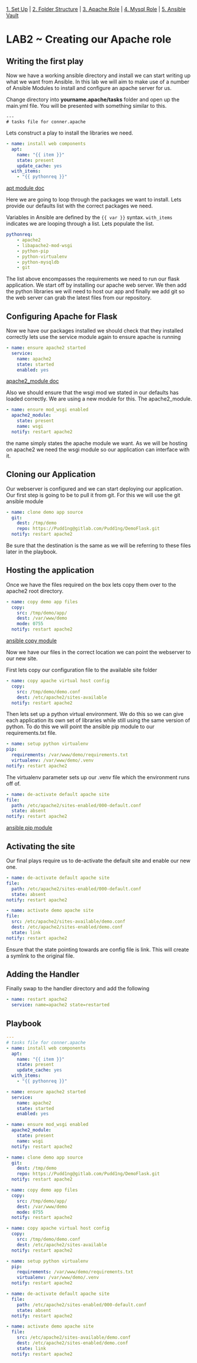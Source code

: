 [1. Set Up](./doc/SetUp.md) | [2. Folder Structure](./doc/lab-001.md) | [3. Apache Role](./doc/lab-003.md) | [4. Mysql Role](./doc/lab-002.md) | [5. Ansible Vault](./doc/lab-004.md)

# LAB2 ~ Creating our Apache role

## Writing the first play
Now we have a working ansible directory and install we can start writing up what we want from Ansible. In this lab we will aim to make use of a number of Ansible Modules to install and configure an apache server for us.

Change directory into **yourname.apache/tasks** folder and open up the main.yml file. You will be presented with something similar to this.
```
---
# tasks file for conner.apache
```

Lets construct a play to install the libraries we need.
```yml
- name: install web components
  apt:
    name: "{{ item }}"
    state: present
    update_cache: yes
  with_items:
    - "{{ pythonreq }}"
```
[apt module doc](http://docs.ansible.com/ansible/apt_module.html)


Here we are going to loop through the packages we want to install. Lets provide our defaults list with the correct packages we need.

Variables in Ansible are defined by the `{{ var }}` syntax. `with_items` indicates we are looping through a list. Lets populate the list.

```yml
pythonreq:
    - apache2
    - libapache2-mod-wsgi
    - python-pip
    - python-virtualenv
    - python-mysqldb
    - git
```
The list above encompasses the requirements we need to run our flask application. We start off by installing our apache web server. We then add the python libraries we will need to host our app and finally we add git so the web server can grab the latest files from our repository.

## Configuring Apache for Flask
Now we have our packages installed we should check that they installed correctly lets use the service module again to ensure apache is running
```yml
- name: ensure apache2 started
  service:
    name: apache2
    state: started
    enabled: yes
```
[apache2_module doc](http://docs.ansible.com/ansible/apache2_module_module.html)

Also we should ensure that the wsgi mod we stated in our defaults has loaded correctly. We are using a new module for this. The apache2_module.
```yml
- name: ensure mod_wsgi enabled
  apache2_module:
    state: present
    name: wsgi
  notify: restart apache2
```
the name simply states the apache module we want. As we will be hosting on apache2 we need the wsgi module so our application can interface with it.

## Cloning our Application
Our webserver is configured and we can start deploying our application. Our first step is going to be to pull it from git. For this we will use the git ansible module

```yml
- name: clone demo app source
  git:
    dest: /tmp/demo
    repo: https://Pudd1ng@gitlab.com/Pudd1ng/DemoFlask.git
  notify: restart apache2
  ```
  Be sure that the destination is the same as we will be referring to these files later in the playbook.
  
## Hosting the application
Once we have the files required on the box lets copy them over to the apache2 root directory.
```yml
- name: copy demo app files
  copy:
    src: /tmp/demo/app/
    dest: /var/www/demo
    mode: 0755
  notify: restart apache2
  ```
[ansible copy module](http://docs.ansible.com/ansible/copy_module.html)

Now we have our files in the correct location we can point the webserver to our new site.

First lets copy our configuration file to the available site folder

```yml
- name: copy apache virtual host config
  copy:
    src: /tmp/demo/demo.conf
    dest: /etc/apache2/sites-available
  notify: restart apache2
  ```
  Then lets set up a python virtual environment. We do this so we can give each application its own set of libraries while still using the same version of python. To do this we will point the ansible pip module to our requirements.txt file.
  
  ```yml
  - name: setup python virtualenv
  pip:
    requirements: /var/www/demo/requirements.txt
    virtualenv: /var/www/demo/.venv
  notify: restart apache2
  ```
  The virtualenv parameter sets up our .venv file which the environment runs off of.
  ```yml
  - name: de-activate default apache site
  file:
    path: /etc/apache2/sites-enabled/000-default.conf
    state: absent
  notify: restart apache2
  ```
  [ansible pip module](http://docs.ansible.com/ansible/pip_module.html)
  ## Activating the site
  Our final plays require us to de-activate the default site and enable our new one.
  
  ```yml
  - name: de-activate default apache site
  file:
    path: /etc/apache2/sites-enabled/000-default.conf
    state: absent
  notify: restart apache2

- name: activate demo apache site
  file:
    src: /etc/apache2/sites-available/demo.conf
    dest: /etc/apache2/sites-enabled/demo.conf
    state: link
  notify: restart apache2
```
Ensure that the state pointing towards are config file is link. This will create a symlink to the original file.

## Adding the Handler

Finally swap to the handler directory and add the following

```yml
- name: restart apache2
  service: name=apache2 state=restarted
```

## Playbook
```yml
---
# tasks file for conner.apache
- name: install web components
  apt:
    name: "{{ item }}"
    state: present
    update_cache: yes
  with_items:
    - "{{ pythonreq }}"

- name: ensure apache2 started
  service:
    name: apache2
    state: started
    enabled: yes

- name: ensure mod_wsgi enabled
  apache2_module:
    state: present
    name: wsgi
  notify: restart apache2

- name: clone demo app source
  git:
    dest: /tmp/demo
    repo: https://Pudd1ng@gitlab.com/Pudd1ng/DemoFlask.git
  notify: restart apache2

- name: copy demo app files
  copy:
    src: /tmp/demo/app/
    dest: /var/www/demo
    mode: 0755
  notify: restart apache2

- name: copy apache virtual host config
  copy:
    src: /tmp/demo/demo.conf
    dest: /etc/apache2/sites-available
  notify: restart apache2

- name: setup python virtualenv
  pip:
    requirements: /var/www/demo/requirements.txt
    virtualenv: /var/www/demo/.venv
  notify: restart apache2

- name: de-activate default apache site
  file:
    path: /etc/apache2/sites-enabled/000-default.conf
    state: absent
  notify: restart apache2

- name: activate demo apache site
  file:
    src: /etc/apache2/sites-available/demo.conf
    dest: /etc/apache2/sites-enabled/demo.conf
    state: link
  notify: restart apache2
```